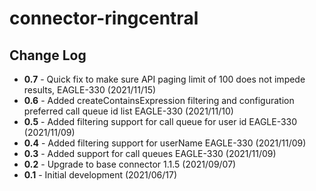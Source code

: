 # connector-ringcentral

## Change Log

+ **0.7** - Quick fix to make sure API paging limit of 100 does not impede results, EAGLE-330 (2021/11/15)
+ **0.6** - Added createContainsExpression filtering and configuration preferred call queue id list EAGLE-330 (2021/11/10)
+ **0.5** - Added filtering support for call queue for user id EAGLE-330 (2021/11/09)
+ **0.4** - Added filtering support for userName EAGLE-330 (2021/11/09)
+ **0.3** - Added support for call queues EAGLE-330 (2021/11/09)
+ **0.2** - Upgrade to base connector 1.1.5 (2021/09/07)
+ **0.1** - Initial development (2021/06/17)
